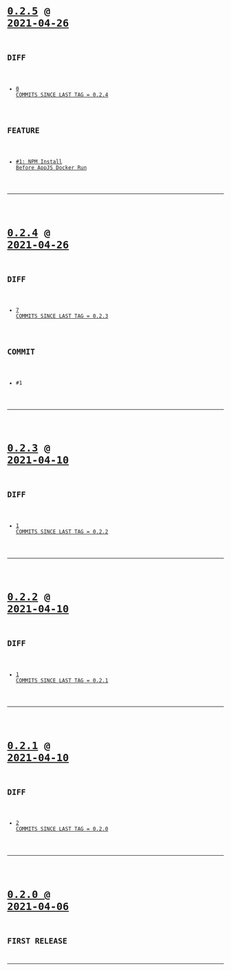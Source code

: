 <code>

# [0.2.5](https://github.com/cogsmith/hive/compare/0.2.5...main) @ [2021-04-26](https://github.com/cogsmith/hive/releases/tag/0.2.5) 

## DIFF
- [0 COMMITS SINCE LAST TAG = 0.2.4](https://github.com/cogsmith/hive/compare/0.2.4...0.2.5)

## FEATURE
- [#1: NPM Install Before AppJS Docker Run](https://github.com/cogsmith/hive/issues/1)

</code>

---
<code>

# [0.2.4](https://github.com/cogsmith/hive/compare/0.2.4...main) @ [2021-04-26](https://github.com/cogsmith/hive/releases/tag/0.2.4) 

## DIFF
- [7 COMMITS SINCE LAST TAG = 0.2.3](https://github.com/cogsmith/hive/compare/0.2.3...0.2.4)

## COMMIT
- #1

</code>

---
<code>

# [0.2.3](https://github.com/cogsmith/hive/compare/0.2.3...main) @ [2021-04-10](https://github.com/cogsmith/hive/releases/tag/0.2.3) 

## DIFF
- [1 COMMITS SINCE LAST TAG = 0.2.2](https://github.com/cogsmith/hive/compare/0.2.2...0.2.3)

</code>

---
<code>

# [0.2.2](https://github.com/cogsmith/hive/compare/0.2.2...main) @ [2021-04-10](https://github.com/cogsmith/hive/releases/tag/0.2.2) 

## DIFF
- [1 COMMITS SINCE LAST TAG = 0.2.1](https://github.com/cogsmith/hive/compare/0.2.1...0.2.2)

</code>

---
<code>

# [0.2.1](https://github.com/cogsmith/hive/compare/0.2.1...main) @ [2021-04-10](https://github.com/cogsmith/hive/releases/tag/0.2.1) 

## DIFF
- [2 COMMITS SINCE LAST TAG = 0.2.0](https://github.com/cogsmith/hive/compare/0.2.0...0.2.1)

</code>

---
<code>

# [0.2.0 @ 2021-04-06](https://github.com/cogsmith/hive/releases/tag/0.2.0)

## FIRST RELEASE

</code>

---
